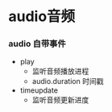 # audio音频

### audio 自带事件

* play
    + 监听音频播放进程
    + audio.duration 时间戳
* timeupdate
    + 监听音频更新进度
